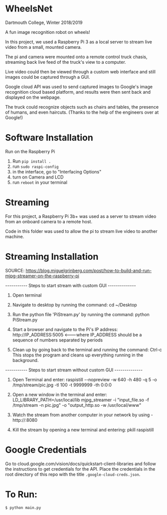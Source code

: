 # WheelsNet
 
Dartmouth College, Winter 2018/2019 

A fun image recognition robot on wheels! 

In this project, we used a Raspberry Pi 3 as a local server to stream live video from a small, mounted camera. <br>

The pi and camera were mounted onto a remote control truck chasis, streaming back live feed of the truck's view to a computer. <br>

Live video could then be viewed through a custom web interface and still images could be captured through a GUI. <br>

Google cloud API was used to send captured images to Google's image recognition cloud based platform, and results were then sent back and displayed on the webpage. <br>

The truck could recognize objects such as chairs and tables, the presence of humans, and even haircuts. (Thanks to the help of the engineers over at Google!) 

# Software Installation
Run on the Raspberry Pi

1. Run `pip install .`
2. run `sudo raspi-config`
3. in the interface, go to "Interfacing Options"
4. turn on Camera and LCD
5. run `reboot` in your terminal

# Streaming

For this project, a Raspberry Pi 3b+ was used as a server to stream video from an onboard camera to a remote host.

Code in this folder was used to allow the pi to stream live video to another machine. 

# Streaming Installation

SOURCE: https://blog.miguelgrinberg.com/post/how-to-build-and-run-mjpg-streamer-on-the-raspberry-pi


----------- Steps to start stream with custom GUI --------------

1. Open terminal

2. Navigate to desktop by running the command: cd ~/Desktop

3. Run the python file 'PiStream.py' by running the command: python PiStream.py

4. Start a browser and navigate to the Pi's IP address: http://IP_ADDRESS:5005      <---where IP_ADDRESS should be a sequence of numbers separated by periods

5. Clean up by going back to the terminal and running the command: Ctrl-c
This stops the program and cleans up everything running in the background. 


----------- Steps to start stream without custom GUI --------------

1. Open Terminal and enter: raspistill --nopreview -w 640 -h 480 -q 5 -o /tmp/stream/pic.jpg -tl 100 -t 9999999 -th 0:0:0

2. Open a new window in the terminal and enter: LD_LIBRARY_PATH=/usr/local/lib mjpg_streamer -i "input_file.so -f /tmp/stream -n pic.jpg" -o "output_http.so -w /usr/local/www"

3. Watch the stream from another computer in your network by using -  http://<IP-address>:8080

4. Kill the stream by opening a new terminal and entering: pkill raspistill

# Google Credentials
Go to cloud.google.com/vision/docs/quickstart-client-libraries and follow the instructions to get credentials for the API. Place the credentials in the root directory of this repo with the title `.google-cloud-creds.json`.

# To Run:
`$ python main.py`
